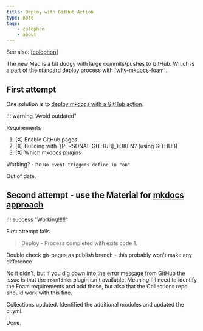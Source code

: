 ```yaml
---
title: Deploy with GitHub Action
type: note
tags:
    - colophon
    - about
---  
```


See also: [[colophon]]

The new Mac is a bit dodgy with large commits/pushes to GitHub. Which is a part of the standard deploy process with [[why-mkdocs-foam]]. 


## First attempt

One solution is to [deploy mkdocs with a GitHub action](https://github.com/marketplace/actions/deploy-mkdocs).  

!!! warning "Avoid outdated"

Requirements 

1. [X] Enable GitHub pages 
2. [X] Building with `[PERSONAL|GITHUB]_TOKEN? (using GITHUB)
3. [X] Which mkdocs plugins

Working? - no `No event triggers define in "on"`

Out of date.

## Second attempt - use the Material for [mkdocs approach](https://squidfunk.github.io/mkdocs-material/publishing-your-site/)

!!! success "Working!!!!!"

First attempt fails 
> Deploy - Process completed with exits code 1.

Double check gh-pages as publish branch - this probably won't make any difference

No it didn't, but if you dig down into the error message from GitHub the issue is that the `roamlinks` plugin isn't available.  Meaning I'll need to identify the Foam requirements and add those, but also that the Collections repo should work with this fine.

Collections updated.  Identified the additional modules and updated the ci.yml.

Done.






[//begin]: # "Autogenerated link references for markdown compatibility"
[colophon]: colophon "About (Colophon)"
[why-mkdocs-foam]: why-mkdocs-foam "Why combine mkdocs with Foam"
[//end]: # "Autogenerated link references"